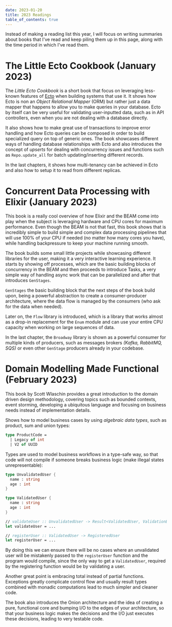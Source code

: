 ```yaml
---
date: 2023-01-20
title: 2023 Readings
table_of_contents: true
---
```


Instead of making a reading list this year, I will focus on writing summaries
about books that I've read and keep piling them up in this page, along with
the time period in which I've read them.

# The Little Ecto Cookbook (January 2023)

The *Little Ecto Cookbook* is a short book that focus on leveraging less-known
features of [Ecto](https://hexdocs.pm/ecto/Ecto.html) when building systems that
use it. It shows how Ecto is non an *Object Relational Mapper* (ORM) but rather
just a data mapper that happens to allow you to make queries in your database.
Ecto by itself can be very useful for validating user-inputted data, such as in
API controllers, even when you are not dealing with a database directly. 

It also shows how to make great use of transactions to improve error handling
and how Ecto queries can be composed in order to build specialized query on top
of generic ones. The book showcases different ways of handling database
relationships with Ecto and also introduces the concept of *upserts* for dealing
with concurrency issues and functions such as `Repo.update_all` for batch
updating/inserting different records. 

In the last chapters, it shows how multi-tenancy can be achieved in Ecto and
also how to setup it to read from different replicas.

# Concurrent Data Processing with Elixir (January 2023)

This book is a really cool overview of how Elixir and the BEAM come into play
when the subject is leveraging hardware and CPU cores for maximum performance.
Even though the BEAM is not that fast, this book shows that is incredibly simple
to build simple and complex data processing pipelines that will use 100% of your
CPU if needed (no matter how many cores you have), while handling backpressure
to keep your machine running smooth. 

The book builds some small little projects while showcasing different libraries
for the user, making it a very interactive learning experience. It starts by
showing off processes, which are the basic building blocks of concurrency in the
BEAM and then proceeds to introduce Tasks, a very simple way of handling async
work that can be parallelized and after that introduces `GenStages`. 

`GenStages` the basic building block that the next steps of the book build upon,
being a powerful abstraction to create a consumer-producer architecture, where
the data flow is managed by the consumers (who ask for the data when needed). 

Later on, the `Flow` library is introduced, which is a library that works almost
as a drop-in replacement for the `Enum` module and can use your entire CPU
capacity when working on large sequences of data. 

In the last chapter, the `Broadway` library is shown as a powerful consumer for
multiple kinds of producers, such as messages brokers *(Kafka, RabbitMQ, SQS)*
or even other `GenStage` producers already in your codebase.

# Domain Modelling Made Functional (February 2023)

This book by Scott Wlaschin provides a great introduction to the domain driven
design methodology, covering topics such as bounded contexts, event storming,
developing a ubiquitous language and focusing on business needs instead of
implementation details.

Shows how to model business cases by using *algebraic data types*, such as
product, sum and union types:

```fsharp
type ProductCode = 
  | Legacy of int 
  | V2 of UUID
```

Types are used to model business workflows in a type-safe way, so that code will
not compile if someone breaks business logic (make illegal states
unrepresentable):

```fsharp
type UnvalidatedUser {
  name : string
  age : int
}

type ValidatedUser {
  name : string
  age : int
}

// validateUser :: UnvalidatedUser -> Result<ValidatedUser, ValidationError>
let validateUser = ...

// registerUser :: ValidatedUser -> RegisteredUser
let registerUser = ...
```

By doing this we can ensure there will be no cases where an unvalidated user
will be mistakenly passed to the `registerUser` function and the program would
compile, since the only way to get a `ValidatedUser`, required by the registering
function would be by validating a user.

Another great point is embracing total instead of partial functions. Exceptions
greatly complicate control flow and usually result types combined with monadic
computations lead to much simpler and cleaner code.

The book also introduces the Onion architecture and the idea of creating a pure,
functional core and bumping I/O to the edges of your architecture, so that your
business logic makes the decisions and the I/O just executes these decisions,
leading to very testable code.
